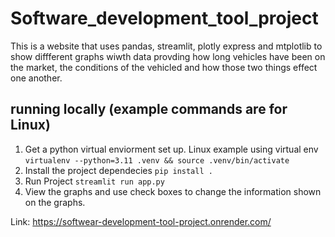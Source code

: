 # Software_development_tool_project
This is a website that uses pandas, streamlit, plotly express and mtplotlib to show diffferent graphs wiwth data provding how long vehicles have been on the market, the conditions of the vehicled and how those two things effect one another. 



## running locally (example commands are for Linux)

1. Get a python virtual enviorment set up. Linux example using virtual env `virtualenv --python=3.11 .venv && source .venv/bin/activate`
2. Install the project dependecies `pip install .`
3. Run Project `streamlit run app.py`
4. View the graphs and use check boxes to change the information shown on the graphs.

Link: https://softwear-development-tool-project.onrender.com/
